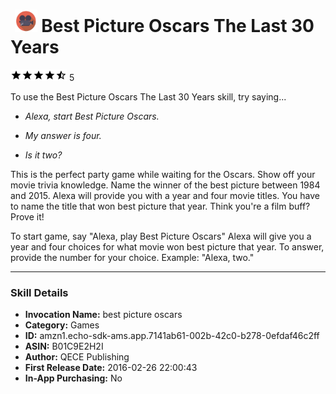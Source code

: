 # &nbsp;<img src="app_icon" alt="Best Picture Oscars The Last 30 Years icon" width="36"> Best Picture Oscars The Last 30 Years
![4.6 stars](../../../images/ic_star_black_18dp_1x.png)![4.6 stars](../../../images/ic_star_black_18dp_1x.png)![4.6 stars](../../../images/ic_star_black_18dp_1x.png)![4.6 stars](../../../images/ic_star_black_18dp_1x.png)![4.6 stars](../../../images/ic_star_half_black_18dp_1x.png) 5

To use the Best Picture Oscars The Last 30 Years skill, try saying...

* *Alexa, start Best Picture Oscars.*

* *My answer is four.*

* *Is it two?*

This is the perfect party game while waiting for the Oscars. Show off your movie trivia knowledge. Name the winner of the best picture between 1984 and 2015. Alexa will provide you with a year and four movie titles. You have to name the title that won best picture that year. Think you're a film buff? Prove it! 

To start game, say "Alexa, play Best Picture Oscars"
Alexa will give you a year and four choices for what movie won best picture that year. 
To answer, provide the number for your choice. Example: "Alexa, two."

***

### Skill Details

* **Invocation Name:** best picture oscars
* **Category:** Games
* **ID:** amzn1.echo-sdk-ams.app.7141ab61-002b-42c0-b278-0efdaf46c2ff
* **ASIN:** B01C9E2H2I
* **Author:** QECE Publishing
* **First Release Date:** 2016-02-26 22:00:43
* **In-App Purchasing:** No
